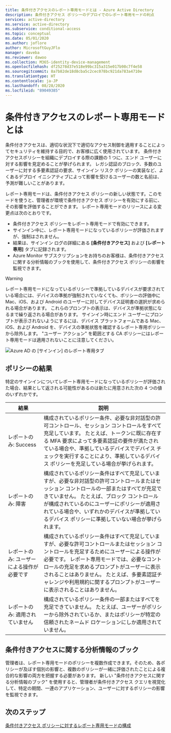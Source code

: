 ```yaml
---
title: 条件付きアクセスのレポート専用モードとは - Azure Active Directory
description: 条件付きアクセス ポリシーのデプロイでのレポート専用モードの利点
services: active-directory
ms.service: active-directory
ms.subservice: conditional-access
ms.topic: conceptual
ms.date: 05/01/2020
ms.author: joflore
author: MicrosoftGuyJFlo
manager: daveba
ms.reviewer: dawoo
ms.collection: M365-identity-device-management
ms.openlocfilehash: df25278d37e518e99bc315a315e017b98c7f4e58
ms.sourcegitcommit: 8a7b82de18d8cba5c2cec078bc921da783a4710e
ms.translationtype: HT
ms.contentlocale: ja-JP
ms.lasthandoff: 08/28/2020
ms.locfileid: "89049385"
---
```

# <a name="what-is-conditional-access-report-only-mode"></a>条件付きアクセスのレポート専用モードとは

条件付きアクセスは、適切な状況下で適切なアクセス制御を適用することによってセキュリティを維持する目的で、お客様に広く使用されています。 条件付きアクセスポリシーを組織にデプロイする際の課題の 1 つに、エンド ユーザーに対する影響を見定めることが挙げられます。 レガシ認証のブロック、多数のユーザーに対する多要素認証の要求、サインイン リスク ポリシーの実装など、よくあるデプロイ イニシアティブによって影響を受けるユーザーの数と名前は、予測が難しいことがあります。 

レポート専用モードは、条件付きアクセス ポリシーの新しい状態です。このモードを使うと、管理者が環境で条件付きアクセス ポリシーを有効にする前に、その影響を評価することができます。  レポート専用モードのリリースによる変更点は次のとおりです。

- 条件付きアクセス ポリシーをレポート専用モードで有効にできます。
- サインイン中に、レポート専用モードになっているポリシーが評価されますが、強制はされません。
- 結果は、サインイン ログの詳細にある **[条件付きアクセス]** および **[レポート専用]** タブに記録されます。
- Azure Monitor サブスクリプションをお持ちのお客様は、条件付きアクセスに関する分析情報のブックを使用して、条件付きアクセス ポリシーの影響を監視できます。

> [!WARNING]
> レポート専用モードになっているポリシーで準拠しているデバイスが要求されている場合には、デバイスの準拠が強制されていなくても、ポリシーの評価中に Mac、iOS、および Android のユーザーに対してデバイス証明書の選択が求められる場合があります。 これらのプロンプトの表示は、デバイスが準拠状態になるまで繰り返される場合があります。 サインイン時にエンド ユーザーにプロンプトが表示されないようにするには、デバイス プラットフォームである Mac、iOS、および Android を、デバイスの準拠状態を確認するレポート専用ポリシーから除外します。 "ユーザー アクション" を範囲とする CA ポリシーにはレポート専用モードは適用されないことに注意してください。

![Azure AD の [サインイン] のレポート専用タブ](./media/concept-conditional-access-report-only/report-only-detail-in-sign-in-log.png)

## <a name="policy-results"></a>ポリシーの結果

特定のサインインについてレポート専用モードになっているポリシーが評価された場合、結果として返される可能性があるのは新たに用意された次の 4 つの値のいずれかです。

| 結果 | 説明 |
| --- | --- |
| レポートのみ: Success | 構成されているポリシー条件、必要な非対話型の許可コントロール、セッション コントロールをすべて充足しています。 たとえば、トークンに既に存在する MFA 要求によって多要素認証の要件が満たされている場合や、準拠しているデバイスでデバイス チェックを実行することにより、準拠しているデバイス ポリシーを充足している場合が挙げられます。 |
| レポートのみ: 障害 | 構成されているポリシー条件はすべて充足していますが、必要な非対話型の許可コントロールまたはセッション コントロールの一部またはすべてが充足できていません。 たとえば、ブロック コントロールが構成されているのにユーザーにポリシーが適用されている場合や、いずれかのデバイスが準拠しているデバイス ポリシーに準拠していない場合が挙げられます。 |
| レポートのみ: ユーザーによる操作が必要です | 構成されているポリシー条件はすべて充足していますが、必要な許可コントロールまたはセッション コントロールを充足するためにユーザーによる操作が必要です。 レポート専用モードでは、必要なコントロールの充足を求めるプロンプトがユーザーに表示されることはありません。 たとえば、多要素認証チャレンジや利用規約に関するプロンプトがユーザーに表示されることはありません。   |
| レポートのみ: 適用されていません | 構成されているポリシー条件の一部またはすべてを充足できていません。 たとえば、ユーザーがポリシーから除外されているか、またはポリシーが特定の信頼されたネームド ロケーションにしか適用されていません。 |

## <a name="conditional-access-insights-workbook"></a>条件付きアクセスに関する分析情報のブック

管理者は、レポート専用モードのポリシーを複数作成できます。そのため、各ポリシーが及ぼす個別の影響と、複数のポリシーが一緒に評価されたことによる複合的な影響の両方を把握する必要があります。 新しい "条件付きアクセスに関する分析情報のブック" を使用すると、管理者が条件付きアクセス クエリを視覚化して、特定の期間、一連のアプリケーション、ユーザーに対するポリシーの影響を監視できます。 
 
## <a name="next-steps"></a>次のステップ

[条件付きアクセス ポリシーに対するレポート専用モードの構成](howto-conditional-access-insights-reporting.md)
